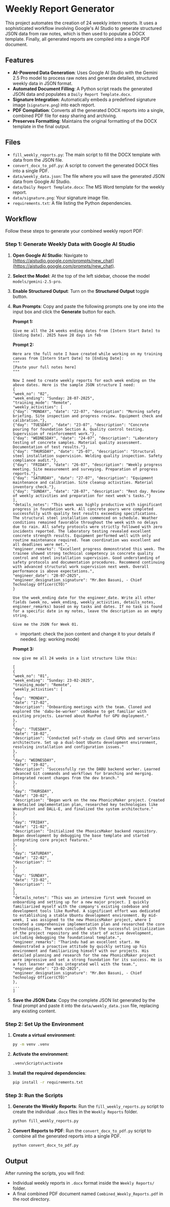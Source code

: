 # Weekly Report Generator

This project automates the creation of 24 weekly intern reports. It uses a sophisticated workflow involving Google's AI Studio to generate structured JSON data from raw notes, which is then used to populate a DOCX template. Finally, all generated reports are compiled into a single PDF document.

## Features

- **AI-Powered Data Generation**: Uses Google AI Studio with the Gemini 2.5 Pro model to process raw notes and generate detailed, structured weekly data in JSON format.
- **Automated Document Filling**: A Python script reads the generated JSON data and populates a `Daily Report Template.docx`.
- **Signature Integration**: Automatically embeds a predefined signature image (`signature.png`) into each report.
- **PDF Compilation**: Converts all the generated DOCX reports into a single, combined PDF file for easy sharing and archiving.
- **Preserves Formatting**: Maintains the original formatting of the DOCX template in the final output.

## Files

- `fill_weekly_reports.py`: The main script to fill the DOCX template with data from the JSON file.
- `convert_docx_to_pdf.py`: A script to convert the generated DOCX files into a single PDF.
- `data/weekly_data.json`: The file where you will save the generated JSON data from Google AI Studio.
- `data/Daily Report Template.docx`: The MS Word template for the weekly report.
- `data/signature.png`: Your signature image file.
- `requirements.txt`: A file listing the Python dependencies.

## Workflow

Follow these steps to generate your combined weekly report PDF:

### Step 1: Generate Weekly Data with Google AI Studio

1.  **Open Google AI Studio**: Navigate to [https://aistudio.google.com/prompts/new_chat](https://aistudio.google.com/prompts/new_chat).

2.  **Select the Model**: At the top of the left sidebar, choose the model `models/gemini-2.5-pro`.

3.  **Enable Structured Output**: Turn on the **Structured Output** toggle button.

4.  **Run Prompts**: Copy and paste the following prompts one by one into the input box and click the **Generate** button for each.

    **Prompt 1:**
    ```
    Give me all the 24 weeks ending dates from [Intern Start Date] to [Ending Date]. 2025 have 28 days in feb
    ```

    **Prompt 2:**
    ```
    Here are the full note I have created while working on my training canvas from [Intern Start Date] to [Ending Date]:
    """
    [Paste your full notes here]
    """

    Now I need to create weekly reports for each week ending on the above dates. Here is the sample JSON structure I need:
    {
    "week_no": "02",
    "week_ending": "Sunday: 28-07-2025",
    "training_mode": "Remote",
    "weekly_activities": [
    {"day": "MONDAY", "date": "22-07", "description": "Morning safety briefing. Site inspection and progress review. Equipment check and calibration."},
    {"day": "TUESDAY", "date": "23-07", "description": "Concrete pouring for foundation Section A. Quality control testing. Supervision of reinforcement work."},
    {"day": "WEDNESDAY", "date": "24-07", "description": "Laboratory testing of concrete samples. Material quality assessment. Documentation of test results."},
    {"day": "THURSDAY", "date": "25-07", "description": "Structural steel installation supervision. Welding quality inspection. Safety compliance audit."},
    {"day": "FRIDAY", "date": "26-07", "description": "Weekly progress meeting. Site measurement and surveying. Preparation of progress reports."},
    {"day": "SATURDAY", "date": "27-07", "description": "Equipment maintenance and calibration. Site cleanup activities. Material inventory check."},
    {"day": "SUNDAY", "date": "28-07", "description": "Rest day. Review of weekly activities and preparation for next week's tasks."}
    ],
    "details_notes": "This week was highly productive with significant progress in foundation work. All concrete pours were completed successfully with quality test results exceeding specifications. The structural steel installation commenced on schedule. Weather conditions remained favorable throughout the week with no delays due to rain. All safety protocols were strictly followed with zero incidents reported. The laboratory testing revealed excellent concrete strength results. Equipment performed well with only routine maintenance required. Team coordination was excellent and all deadlines were met.",
    "engineer_remarks": "Excellent progress demonstrated this week. The trainee showed strong technical competency in concrete quality control and steel installation supervision. Good understanding of safety protocols and documentation procedures. Recommend continuing with advanced structural work supervision next week. Overall performance is above expectations.",
    "engineer_date": "28-07-2025",
    "engineer_designation_signature": "Mr.Ben Basuni, - Chief Technology Officer(CTO)"
    }

    Use the week_ending date for the engineer_date. Write all other fields (week_no, week_ending, weekly_activities, details_notes, engineer_remarks) based on my tasks and dates. If no task is found for a specific date in my notes, leave the description as an empty string.

    Give me the JSON for Week 01.
    ```

    * important: check the json content and change it to your details if needed. (eg: working mode)

    **Prompt 3:**
    ```
    now give me all 24 weeks in a list structure like this:

    [
    {
    "week_no": "01",
    "week_ending": "Sunday: 23-02-2025",
    "training_mode": "Remote",
    "weekly_activities": [
    {
    "day": "MONDAY",
    "date": "17-02",
    "description": "Onboarding meetings with the team. Cloned and explored the 'dabu-be-worker' codebase to get familiar with existing projects. Learned about RunPod for GPU deployment."
    },
    {
    "day": "TUESDAY",
    "date": "18-02",
    "description": "Conducted self-study on cloud GPUs and serverless architecture. Set up a dual-boot Ubuntu development environment, resolving installation and configuration issues."
    },
    {
    "day": "WEDNESDAY",
    "date": "19-02",
    "description": "Successfully ran the DABU backend worker. Learned advanced Git commands and workflows for branching and merging. Integrated recent changes from the dev branch."
    },
    {
    "day": "THURSDAY",
    "date": "20-02",
    "description": "Began work on the new PhonicsMaker project. Created a detailed implementation plan, researched key technologies like WeasyPrint and DALL-E, and finalized the system architecture."
    },
    {
    "day": "FRIDAY",
    "date": "21-02",
    "description": "Initialized the PhonicsMaker backend repository. Began development by debugging the base template and started integrating core project features."
    },
    {
    "day": "SATURDAY",
    "date": "22-02",
    "description": ""
    },
    {
    "day": "SUNDAY",
    "date": "23-02",
    "description": ""
    }
    ],
    "details_notes": "This was an intensive first week focused on onboarding and setting up for a new major project. I quickly familiarized myself with the company's existing codebase and development tools like RunPod. A significant effort was dedicated to establishing a stable Ubuntu development environment. By mid-week, I was assigned to the new PhonicsMaker project, where I created a comprehensive implementation plan and researched the core technologies. The week concluded with the successful initialization of the project repository and the start of active development, including debugging the foundational template.",
    "engineer_remarks": "Tharindu had an excellent start. He demonstrated a proactive attitude by quickly setting up his environment and familiarizing himself with our projects. His detailed planning and research for the new PhonicsMaker project were impressive and set a strong foundation for its success. He is a fast learner and has integrated well with the team.",
    "engineer_date": "23-02-2025",
    "engineer_designation_signature": "Mr.Ben Basuni, - Chief Technology Officer(CTO)"
    },
    ...
    ]
    ```

5.  **Save the JSON Data**: Copy the complete JSON list generated by the final prompt and paste it into the `data/weekly_data.json` file, replacing any existing content.

### Step 2: Set Up the Environment

1.  **Create a virtual environment**:
    ```cmd
    py -m venv .venv
    ```

2.  **Activate the environment**:
    ```cmd
    .venv\Scripts\activate
    ```

3.  **Install the required dependencies**:
    ```cmd
    pip install -r requirements.txt
    ```

### Step 3: Run the Scripts

1.  **Generate the Weekly Reports**:
    Run the `fill_weekly_reports.py` script to create the individual `.docx` files in the `Weekly Reports` folder.
    ```cmd
    python fill_weekly_reports.py
    ```

2.  **Convert Reports to PDF**:
    Run the `convert_docx_to_pdf.py` script to combine all the generated reports into a single PDF.
    ```cmd
    python convert_docx_to_pdf.py
    ```

## Output

After running the scripts, you will find:
- Individual weekly reports in `.docx` format inside the `Weekly Reports/` folder.
- A final combined PDF document named `Combined_Weekly_Reports.pdf` in the root directory.
